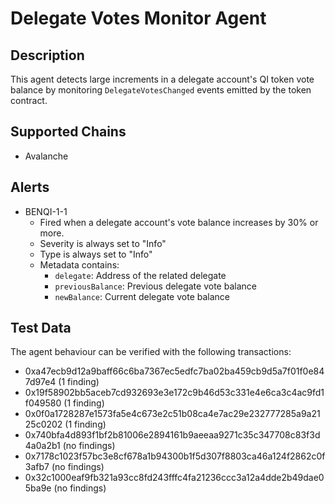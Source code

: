 # Delegate Votes Monitor Agent

## Description

This agent detects large increments in a delegate account's QI token vote
balance by monitoring `DelegateVotesChanged` events emitted by the token
contract.

## Supported Chains

- Avalanche

## Alerts

- BENQI-1-1
  - Fired when a delegate account's vote balance increases by 30% or more.
  - Severity is always set to "Info"
  - Type is always set to "Info"
  - Metadata contains:
    - `delegate`: Address of the related delegate
    - `previousBalance`: Previous delegate vote balance
    - `newBalance`: Current delegate vote balance

## Test Data

The agent behaviour can be verified with the following transactions:

- 0xa47ecb9d12a9baff66c6ba7367ec5edfc7ba02ba459cb9d5a7f01f0e847d97e4 (1 finding)
- 0x19f58902bb5aceb7cd932693e3e172c9b46d53c331e4e6ca3c4ac9fd1f049580 (1 finding)
- 0x0f0a1728287e1573fa5e4c673e2c51b08ca4e7ac29e232777285a9a2125c0202 (1 finding)
- 0x740bfa4d893f1bf2b81006e2894161b9aeeaa9271c35c347708c83f3d4a0a2b1 (no findings)
- 0x7178c1023f57bc3e8cf678a1b94300b1f5d307f8803ca46a124f2862c0f3afb7 (no findings)
- 0x32c1000eaf9fb321a93cc8fd243fffc4fa21236ccc3a12a4dde2b49dae05ba9e (no findings)